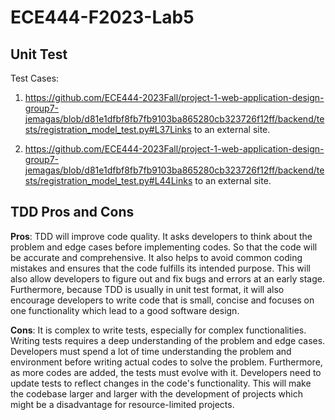 # ECE444-F2023-Lab5

## Unit Test
Test Cases:

1.  https://github.com/ECE444-2023Fall/project-1-web-application-design-group7-jemagas/blob/d81e1dfbf8fb7fb9103ba865280cb323726f12ff/backend/tests/registration_model_test.py#L37Links to an external site.

2. https://github.com/ECE444-2023Fall/project-1-web-application-design-group7-jemagas/blob/d81e1dfbf8fb7fb9103ba865280cb323726f12ff/backend/tests/registration_model_test.py#L44Links to an external site.

## TDD Pros and Cons
**Pros**: TDD will improve code quality. It asks developers to think about the problem and edge cases before implementing codes. So that the code will be accurate and comprehensive. It also helps to avoid common coding mistakes and ensures that the code fulfills its intended purpose. This will also allow developers to figure out and fix bugs and errors at an early stage. Furthermore, because TDD is usually in unit test format, it will also encourage developers to write code that is small, concise and focuses on one functionality which lead to a good software design.

**Cons**: It is complex to write tests, especially for complex functionalities. Writing tests requires a deep understanding of the problem and edge cases. Developers must spend a lot of time understanding the problem and environment before writing actual codes to solve the problem. Furthermore, as more codes are added, the tests must evolve with it. Developers need to  update tests to reflect changes in the code's functionality. This will make the codebase larger and larger with the development of projects which might be a disadvantage for resource-limited projects.

